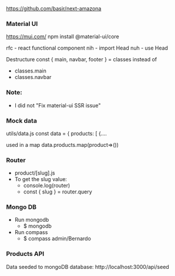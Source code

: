https://github.com/basir/next-amazona

### Material UI

https://mui.com/
npm install @material-ui/core

rfc - react functional component
nih - import Head
nuh - use Head

Destructure
const { main, navbar, footer } = classes
instead of

- classes.main
- classes.navbar

### Note:

- I did not "Fix material-ui SSR issue"

### Mock data

utils/data.js
const data = {
products: [
{....

used in a map
data.products.map(product=>())

### Router

- product/[slug].js
- To get the slug value:
  - console.log(router)
  - const { slug } = router.query

### Mongo DB

- Run mongodb
  - $ mongodb
- Run compass
  - $ compass
    admin/Bernardo

### Products API

Data seeded to mongoDB database:
http://localhost:3000/api/seed
